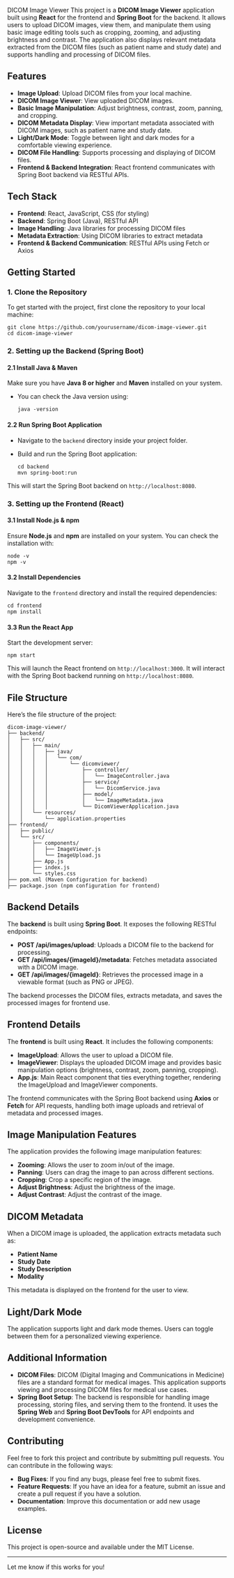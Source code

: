  DICOM Image Viewer
This project is a **DICOM Image Viewer** application built using **React** for the frontend and **Spring Boot** for the backend. It allows users to upload DICOM images, view them, and manipulate them using basic image editing tools such as cropping, zooming, and adjusting brightness and contrast. The application also displays relevant metadata extracted from the DICOM files (such as patient name and study date) and supports handling and processing of DICOM files.

## Features

- **Image Upload**: Upload DICOM files from your local machine.
- **DICOM Image Viewer**: View uploaded DICOM images.
- **Basic Image Manipulation**: Adjust brightness, contrast, zoom, panning, and cropping.
- **DICOM Metadata Display**: View important metadata associated with DICOM images, such as patient name and study date.
- **Light/Dark Mode**: Toggle between light and dark modes for a comfortable viewing experience.
- **DICOM File Handling**: Supports processing and displaying of DICOM files.
- **Frontend & Backend Integration**: React frontend communicates with Spring Boot backend via RESTful APIs.

## Tech Stack

- **Frontend**: React, JavaScript, CSS (for styling)
- **Backend**: Spring Boot (Java), RESTful API
- **Image Handling**: Java libraries for processing DICOM files
- **Metadata Extraction**: Using DICOM libraries to extract metadata
- **Frontend & Backend Communication**: RESTful APIs using Fetch or Axios

## Getting Started

### 1. Clone the Repository

To get started with the project, first clone the repository to your local machine:

```
git clone https://github.com/yourusername/dicom-image-viewer.git
cd dicom-image-viewer
```

### 2. Setting up the Backend (Spring Boot)

#### 2.1 Install Java & Maven

Make sure you have **Java 8 or higher** and **Maven** installed on your system.

- You can check the Java version using:
  
  ```
  java -version
  ```

#### 2.2 Run Spring Boot Application

- Navigate to the `backend` directory inside your project folder.
- Build and run the Spring Boot application:
  
  ```
  cd backend
  mvn spring-boot:run
  ```

This will start the Spring Boot backend on `http://localhost:8080`.

### 3. Setting up the Frontend (React)

#### 3.1 Install Node.js & npm

Ensure **Node.js** and **npm** are installed on your system. You can check the installation with:

```
node -v
npm -v
```

#### 3.2 Install Dependencies

Navigate to the `frontend` directory and install the required dependencies:

```
cd frontend
npm install
```

#### 3.3 Run the React App

Start the development server:

```
npm start
```

This will launch the React frontend on `http://localhost:3000`. It will interact with the Spring Boot backend running on `http://localhost:8080`.

## File Structure

Here’s the file structure of the project:

```
dicom-image-viewer/
├── backend/
│   ├── src/
│   │   ├── main/
│   │   │   ├── java/
│   │   │   │   └── com/
│   │   │   │       └── dicomviewer/
│   │   │   │           ├── controller/
│   │   │   │           │   └── ImageController.java
│   │   │   │           ├── service/
│   │   │   │           │   └── DicomService.java
│   │   │   │           ├── model/
│   │   │   │           │   └── ImageMetadata.java
│   │   │   │           └── DicomViewerApplication.java
│   │   └── resources/
│   │       └── application.properties
├── frontend/
│   ├── public/
│   └── src/
│       ├── components/
│       │   ├── ImageViewer.js
│       │   └── ImageUpload.js
│       ├── App.js
│       ├── index.js
│       └── styles.css
├── pom.xml (Maven Configuration for backend)
├── package.json (npm configuration for frontend)
```

## Backend Details

The **backend** is built using **Spring Boot**. It exposes the following RESTful endpoints:

- **POST /api/images/upload**: Uploads a DICOM file to the backend for processing.
- **GET /api/images/{imageId}/metadata**: Fetches metadata associated with a DICOM image.
- **GET /api/images/{imageId}**: Retrieves the processed image in a viewable format (such as PNG or JPEG).

The backend processes the DICOM files, extracts metadata, and saves the processed images for frontend use.

## Frontend Details

The **frontend** is built using **React**. It includes the following components:

- **ImageUpload**: Allows the user to upload a DICOM file.
- **ImageViewer**: Displays the uploaded DICOM image and provides basic manipulation options (brightness, contrast, zoom, panning, cropping).
- **App.js**: Main React component that ties everything together, rendering the ImageUpload and ImageViewer components.

The frontend communicates with the Spring Boot backend using **Axios** or **Fetch** for API requests, handling both image uploads and retrieval of metadata and processed images.

## Image Manipulation Features

The application provides the following image manipulation features:

- **Zooming**: Allows the user to zoom in/out of the image.
- **Panning**: Users can drag the image to pan across different sections.
- **Cropping**: Crop a specific region of the image.
- **Adjust Brightness**: Adjust the brightness of the image.
- **Adjust Contrast**: Adjust the contrast of the image.

## DICOM Metadata

When a DICOM image is uploaded, the application extracts metadata such as:

- **Patient Name**
- **Study Date**
- **Study Description**
- **Modality**

This metadata is displayed on the frontend for the user to view.

## Light/Dark Mode

The application supports light and dark mode themes. Users can toggle between them for a personalized viewing experience.

## Additional Information

- **DICOM Files**: DICOM (Digital Imaging and Communications in Medicine) files are a standard format for medical images. This application supports viewing and processing DICOM files for medical use cases.
- **Spring Boot Setup**: The backend is responsible for handling image processing, storing files, and serving them to the frontend. It uses the **Spring Web** and **Spring Boot DevTools** for API endpoints and development convenience.

## Contributing

Feel free to fork this project and contribute by submitting pull requests. You can contribute in the following ways:

- **Bug Fixes**: If you find any bugs, please feel free to submit fixes.
- **Feature Requests**: If you have an idea for a feature, submit an issue and create a pull request if you have a solution.
- **Documentation**: Improve this documentation or add new usage examples.

## License

This project is open-source and available under the MIT License.

---

Let me know if this works for you!
